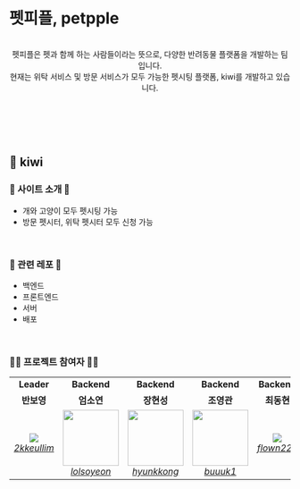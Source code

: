 # 펫피플, petpple

<br/>
<div align="center">펫피플은 펫과 함께 하는 사람들이라는 뜻으로, 다양한 반려동물 플랫폼을 개발하는 팀입니다.<br/>
현재는 위탁 서비스 및 방문 서비스가 모두 가능한 펫시팅 플랫폼, kiwi를 개발하고 있습니다. </div>
<br/>
<br/>

<br/><br/>

## 🥝 kiwi

### 🎡 사이트 소개 🎡

 - 개와 고양이 모두 펫시팅 가능
 - 방문 펫시터, 위탁 펫시터 모두 신청 가능

<br/>

 ### 🎈 관련 레포 🎈
  <div>
    <ul>
      <li>백엔드</li>
      <li>프론트엔드</li>
      <li>서버</li>
      <li>배포</li>
    </ul>
  </div>

<br/>

 ### 🖐🏻 프로젝트 참여자 🖐🏻

  <div class="22nd-developer">
     <table>
      <tr align="center">
          <td><B>Leader<B></td>
          <td><B>Backend<B></td>
          <td><B>Backend<B></td>
          <td><B>Backend<B></td>
          <td><B>Backend<B></td>
      </tr>
      <tr align="center">
          <td><B>반보영<B></td>
          <td><B>엄소연<B></td>
          <td><B>장현성<B></td>
          <td><B>조영관<B></td>
          <td><B>최동현<B></td>
      </tr>
      <tr align="center">
          <td>
              <img src="https://github.com/2kkeullim.png?size=100">
              <br>
              <a href="https://github.com/2kkeullim"><I>2kkeullim</I></a>
          </td>
          <td>
              <img src="https://github.com/lolsoyeon.png?size=100" width="100">
              <br>
              <a href="https://github.com/lolsoyeon"><I>lolsoyeon</I></a>
          </td>
          <td>
              <img src="https://github.com/hyunkkong.png?size=100" width="100">
              <br>
              <a href="https://github.com/hyunkkong"><I>hyunkkong</I></a>
          </td>
          <td>
              <img src="https://github.com/buuuk1.png?size=100" width="100">
              <br>
              <a href="https://github.com/buuuk1"><I>buuuk1</I></a>
          </td>
          <td>
              <img src="https://github.com/flown222.png?size=100">
              <br>
              <a href="https://github.com/flown222"><I>flown222</I></a>
          </td>
          </tr>
  </table>

